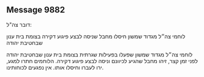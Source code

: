 ## Message 9882

דובר צה"ל: 

לוחמי צה״ל מגדוד שמשון חיסלו מחבל שניסה לבצע פיגוע דקירה בצומת בית ענון שבחטיבת יהודה

לוחמי צה״ל מגדוד שמשון שפעלו בפעילות שגרתית בצומת בית ענון שבחטיבת יהודה לפני זמן קצר, זיהו מחבל שהגיע לכיוונם וניסה לבצע פיגוע דקירה. 
הלוחמים חתרו למגע, ירו לעברו וחיסלו אותו. 
אין נפגעים לכוחותינו.

